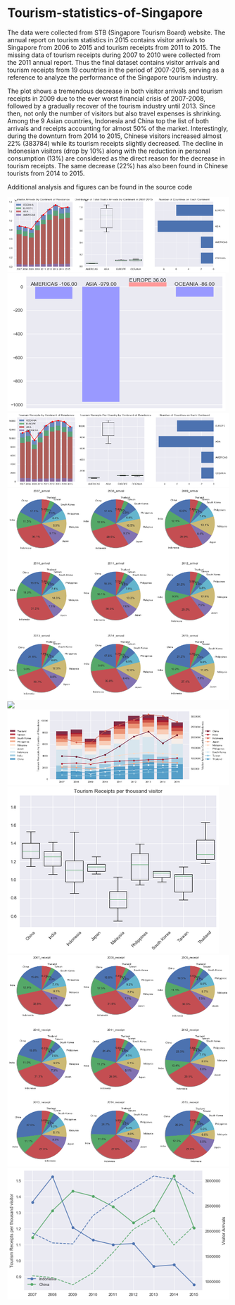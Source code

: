 # Tourism-statistics-of-Singapore

The data were collected from STB (Singapore Tourism Board) website. The annual report on tourism statistics in 2015 contains visitor arrivals to Singapore from 2006 to 2015 and tourism receipts from 2011 to 2015. The missing data of tourism receipts during 2007 to 2010 were collected from the 2011 annual report. Thus the final dataset contains visitor arrivals and tourism receipts from 19 countries in the period of 2007-2015, serving as a reference to analyze the performance of the Singapore tourism industry. 

The plot shows a tremendous decrease in both visitor arrivals and tourism receipts in 2009 due to the ever worst financial crisis of 2007-2008, followed by a gradually recover of the tourism industry until 2013. Since then, not only the number of visitors but also travel expenses is shrinking. Among the 9 Asian countries, Indonesia and China top the list of both arrivals and receipts accounting for almost 50% of the market. Interestingly, during the downturn from 2014 to 2015, Chinese visitors increased almost 22% (383784) while its tourism receipts slightly decreased. The decline in Indonesian visitors (drop by 10%) along with the reduction in personal consumption (13%) are considered as the direct reason for the decrease in tourism receipts. The same decrease (22%) has also been found in Chinese tourists from 2014 to 2015. 

Additional analysis and figures can be found in the source code

<img src="images/1.png">

<img src="images/2.png">
<img src="images/3.png">
<img src="images/4.png">
<img src="images/5.png">
<img src="images/6.png">
<img src="images/7.png">
<img src="images/8.png">
<img src="images/9.png">

